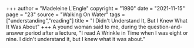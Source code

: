+++
author = "Madeleine L'Engle"
copyright = "1980"
date = "2021-11-15"
page = "23"
source = "Walking On Water"
tags = ["understanding","reading"]
title = "I Didn't Understand It, But I Knew What It Was About"
+++
A yound woman said to me, during the question-and-answer period after a lecture, "I read A Wrinkle in Time when I was eight or nine. I didn't understand it, but I knew what it was about."
